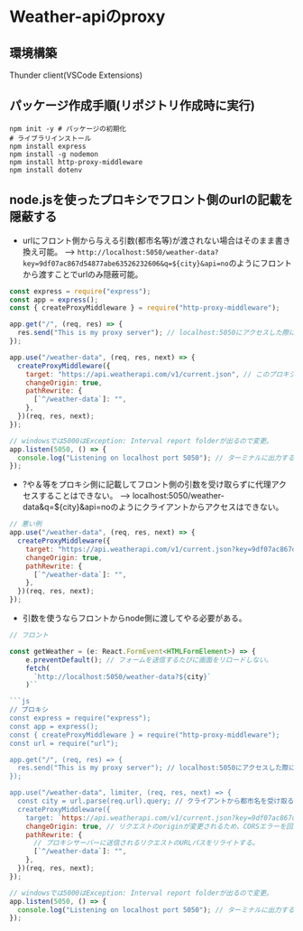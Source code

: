 # Weather-apiのproxy
## 環境構築

Thunder client(VSCode Extensions)

## パッケージ作成手順(リポジトリ作成時に実行)

```shell
npm init -y # パッケージの初期化
# ライブラリインストール
npm install express
npm install -g nodemon
npm install http-proxy-middleware
npm install dotenv
```

## node.jsを使ったプロキシでフロント側のurlの記載を隠蔽する
- urlにフロント側から与える引数(都市名等)が渡されない場合はそのまま書き換え可能。 --> `http://localhost:5050/weather-data?key=9df07ac867d54877abe63526232606&q=${city}&api=no`のようにフロントから渡すことでurlのみ隠蔽可能。

```js
const express = require("express");
const app = express();
const { createProxyMiddleware } = require("http-proxy-middleware");

app.get("/", (req, res) => {
  res.send("This is my proxy server"); // localhost:5050にアクセスした際にブラウザ画面に出すコメント
});

app.use("/weather-data", (req, res, next) => {
  createProxyMiddleware({
    target: "https://api.weatherapi.com/v1/current.json", // このプロキシサーバからアクセスしたいデータのurl
    changeOrigin: true,
    pathRewrite: {
      [`^/weather-data`]: "",
    },
  })(req, res, next);
});

// windowsでは5000はException: Interval report folderが出るので変更。
app.listen(5050, () => {
  console.log("Listening on localhost port 5050"); // ターミナルに出力するコメント
});
```
- ?や＆等をプロキシ側に記載してフロント側の引数を受け取らずに代理アクセスすることはできない。 --> localhost:5050/weather-data&q=${city}&api=noのようにクライアントからアクセスはできない。

```js
// 悪い例
app.use("/weather-data", (req, res, next) => {
  createProxyMiddleware({
    target: "https://api.weatherapi.com/v1/current.json?key=9df07ac867d54877abe63526232606", // このプロキシサーバからアクセスしたいデータのurl
    changeOrigin: true,
    pathRewrite: {
      [`^/weather-data`]: "",
    },
  })(req, res, next);
});
```
- 引数を使うならフロントからnode側に渡してやる必要がある。

```js
// フロント

const getWeather = (e: React.FormEvent<HTMLFormElement>) => {
	e.preventDefault(); // フォームを送信するたびに画面をリロードしない。
    fetch(
      `http://localhost:5050/weather-data?${city}`
    )``

```js
// プロキシ
const express = require("express");
const app = express();
const { createProxyMiddleware } = require("http-proxy-middleware");
const url = require("url");

app.get("/", (req, res) => {
  res.send("This is my proxy server"); // localhost:5050にアクセスした際にブラウザ画面に出すコメント
});

app.use("/weather-data", limiter, (req, res, next) => {
  const city = url.parse(req.url).query; // クライアントから都市名を受け取る
  createProxyMiddleware({
    target: `https://api.weatherapi.com/v1/current.json?key=9df07ac867d54877abe63526232606&q=${city}&api=no`,
    changeOrigin: true, // リクエストのoriginが変更されるため、CORSエラーを回避できる。
    pathRewrite: {
      // プロキシサーバーに送信されるリクエストのURLパスをリライトする。
      [`^/weather-data`]: "",
    },
  })(req, res, next);
});

// windowsでは5000はException: Interval report folderが出るので変更。
app.listen(5050, () => {
  console.log("Listening on localhost port 5050"); // ターミナルに出力するコメント
});
```
